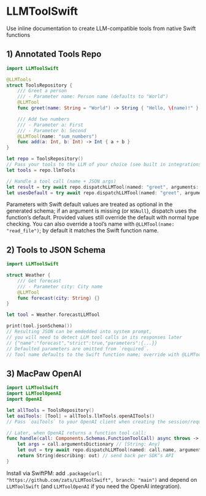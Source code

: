 # LLMToolSwift

Use inline documentation to create LLM-compatible tools from native Swift functions

## 1) Annotated Tools Repo

```swift
import LLMToolSwift

@LLMTools
struct ToolsRepository {
    /// Greet a person
    /// - Parameter name: Person name (defaults to "World")
    @LLMTool
    func greet(name: String = "World") -> String { "Hello, \(name)!" }

    /// Add two numbers
    /// - Parameter a: First
    /// - Parameter b: Second
    @LLMTool(name: "sum_numbers")
    func add(a: Int, b: Int) -> Int { a + b }
}

let repo = ToolsRepository()
// Pass your tools to the LLM of your choice (see built in integrations below
let tools = repo.llmTools

// Handle a tool call (name + JSON args)
let result = try await repo.dispatchLLMTool(named: "greet", arguments: ["name": "Sam"]) as? String
let usesDefault = try await repo.dispatchLLMTool(named: "greet", arguments: [:]) as? String // "Hello, World!"
```

Parameters with Swift default values are treated as optional in the generated schema; if an argument is missing (or `NSNull`), dispatch uses the function’s default. Provided values still override the default with normal type checking. You can also override a tool’s name with `@LLMTool(name: "read_file")`; by default it matches the Swift function name.

## 2) Tools to JSON Schema

```swift
import LLMToolSwift

struct Weather {
    /// Get forecast
    /// - Parameter city: City name
    @LLMTool
    func forecast(city: String) {}
}

let tool = Weather.forecastLLMTool

print(tool.jsonSchema())
// Resulting JSON can be emdedded into system prompt,
// you will need to detect LLM tool calls in its responses later
// {"name":"forecast","strict":true,"parameters":{...}}
// Defaulted parameters are omitted from `required`.
// Tool name defaults to the Swift function name; override with @LLMTool(name: "...").
```

## 3) MacPaw OpenAI

```swift
import LLMToolSwift
import LLMToolOpenAI
import OpenAI

let allTools = ToolsRepository()
let oaiTools: [Tool] = allTools.llmTools.openAITools()
// Pass `oaiTools` to your OpenAI client when creating the session/request.

// Later, when OpenAI returns a function tool call:
func handle(call: Components.Schemas.FunctionToolCall) async throws -> String {
    let args = call.argumentsDictionary // [String: Any]
    let out = try await repo.dispatchLLMTool(named: call.name, arguments: args)
    return String(describing: out) // send back per SDK’s API
}
```

Install via SwiftPM: add `.package(url: "https://github.com/zats/LLMToolSwift", branch: "main")` and depend on `LLMToolSwift` (and `LLMToolOpenAI` if you need the OpenAI integration).
